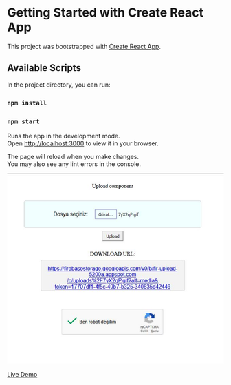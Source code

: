# Getting Started with Create React App

This project was bootstrapped with [Create React App](https://github.com/facebook/create-react-app).

## Available Scripts

In the project directory, you can run:

### `npm install`

### `npm start`

Runs the app in the development mode.\
Open [http://localhost:3000](http://localhost:3000) to view it in your browser.

The page will reload when you make changes.\
You may also see any lint errors in the console.

<img src="https://github.com/murderuo/React-Uploader-with-google-reCaptcha-and-firebase-storeage/blob/main/src/components/ss.JPG" alt="" />


<a href='https://app.netlify.com/sites/fileuploaderwithrecaptcha' target='_blank' rel="noreferrer noopener"> Live Demo </a>
